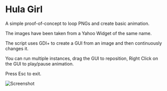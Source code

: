 # Hula Girl

A simple proof-of-concept to loop PNGs and create basic animation.

The images have been taken from a Yahoo Widget of the same name.

The script uses GDI+ to create a GUI from an image and then continuously changes it.

You can run multiple instances, drag the GUI to reposition, Right Click on the GUI to play/pause animation.

Press Esc to exit.

![Screenshot](/Screenshots/Shot.png)
